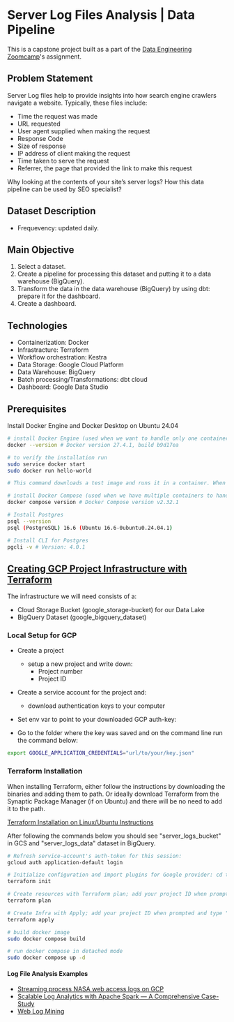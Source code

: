 # Server Log Files Analysis | Data Pipeline
This is a capstone project built as a part of the [Data Engineering Zoomcamp](https://github.com/DataTalksClub/data-engineering-zoomcamp)'s assignment.

## Problem Statement
Server Log files help to provide insights into how search engine crawlers navigate a website.
Typically, these files include:

- Time the request was made
- URL requested
- User agent supplied when making the request
- Response Code
- Size of response
- IP address of client making the request
- Time taken to serve the request
- Referrer, the page that provided the link to make this request

Why looking at the contents of your site’s server logs? How this data pipeline can be used by SEO specialist? 
 
## Dataset Description

- Frequevency: updated daily.

## Main Objective

1. Select a dataset.
2. Create a pipeline for processing this dataset and putting it to a data warehouse (BigQuery).
4. Transform the data in the data warehouse (BigQuery) by using dbt: prepare it for the dashboard.
5. Create a dashboard.

## Technologies
- Containerization: Docker
- Infrastracture: Terraform
- Workflow orchestration: Kestra
- Data Storage: Google Cloud Platform
- Data Warehouse: BigQuery
- Batch processing/Transformations: dbt cloud
- Dashboard: Google Data Studio

## Prerequisites

Install Docker Engine and Docker Desktop on Ubuntu 24.04

```bash
# install Docker Engine (used when we want to handle only one container)
docker --version # Docker version 27.4.1, build b9d17ea

# to verify the installation run
sudo service docker start
sudo docker run hello-world

# This command downloads a test image and runs it in a container. When the container runs, it prints a confirmation message and exits.

# install Docker Compose (used when we have multiple containers to handle)
docker compose version # Docker Compose version v2.32.1

# Install Postgres 
psql --version
psql (PostgreSQL) 16.6 (Ubuntu 16.6-0ubuntu0.24.04.1)

# Install CLI for Postgres
pgcli -v # Version: 4.0.1
```
## [Creating GCP Project Infrastructure with Terraform](https://github.com/kkumyk/data-engineering-zoomcamp/blob/main/1_intro_to_data_engineering/1_README.md#creating-gcp-project-infrastructure-with-terraform)

The infrastructure we will need consists of a:

- Cloud Storage Bucket (google_storage-bucket) for our Data Lake
- BigQuery Dataset (google_bigquery_dataset)
### Local Setup for GCP

- Create a project
  - setup a new project and write down:
    - Project number
    - Project ID

- Create a service account for the project and: 
  - download authentication keys to your computer
- Set env var to point to your downloaded GCP auth-key:
- Go to the folder where the key was saved and on the command line run the command below:
```bash
export GOOGLE_APPLICATION_CREDENTIALS="url/to/your/key.json"
```

### Terraform Installation 

When installing Terraform, either follow the instructions by downloading the binaries and adding them to path.
Or ideally download Terraform from the Synaptic Package Manager (if on Ubuntu) and there will be no need to add it to the path.

[Terraform Installation on Linux/Ubuntu Instructions](https://github.com/kkumyk/data-engineering-zoomcamp/blob/main/1_intro_to_data_engineering/1_README.md#creating-gcp-project-infrastructure-with-terraform)


After following the commands below you should see "server_logs_bucket" in GCS and "server_logs_data" dataset in BigQuery.
```bash
# Refresh service-account's auth-token for this session:
gcloud auth application-default login

# Initialize configuration and import plugins for Google provider: cd to the folder with the Terraform config files and run the following command:
terraform init

# Create resources with Terraform plan; add your project ID when prompted:
terraform plan

# Create Infra with Apply; add your project ID when prompted and type "yes":
terraform apply
```


```bash
# build docker image
sudo docker compose build

# run docker compose in detached mode
sudo docker compose up -d
```


#### Log File Analysis Examples
- [Streaming process NASA web access logs on GCP](https://q15928.github.io/2019/06/10/nasa-log-analysis/)
- [Scalable Log Analytics with Apache Spark — A Comprehensive Case-Study](https://towardsdatascience.com/scalable-log-analytics-with-apache-spark-a-comprehensive-case-study-2be3eb3be977)
- [Web Log Mining](https://medium.com/@dilshadakhan24/web-log-mining-association-rules-function-model-nasa-web-access-logs-c72eddc26bb4)